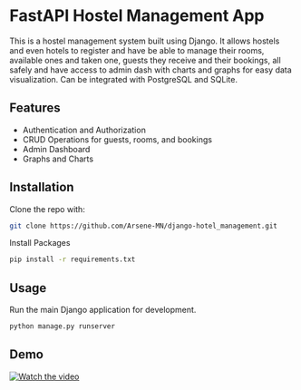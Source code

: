 # FastAPI Hostel Management App

This is a hostel management system built using Django. It allows hostels and even hotels to register and have be able to manage their rooms, available ones and taken one, guests they receive and their bookings, all safely and have access to admin dash with charts and graphs for easy data visualization. Can be integrated with PostgreSQL and SQLite.

## Features
- Authentication and Authorization
- CRUD Operations for guests, rooms, and bookings
- Admin Dashboard
- Graphs and Charts

## Installation

Clone the repo with:
```bash
git clone https://github.com/Arsene-MN/django-hotel_management.git
```
Install Packages
```bash
pip install -r requirements.txt
```

## Usage

Run the main Django application for development.
```bash
python manage.py runserver
```

## Demo
[![Watch the video](https://img.youtube.com/vi/jDebwZeWUJ0/maxresdefault.jpg)](https://youtu.be/jDebwZeWUJ0)
